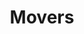 ---
image: /assets/catering.jpg
title: Movers
summary: Short Distance and Long Distance Out of State Movers
rank: 7
---